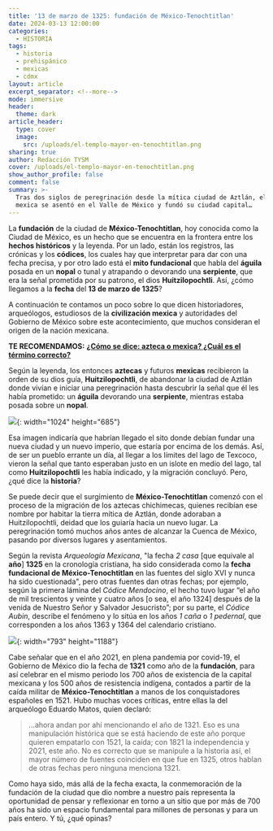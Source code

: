 ```yaml
---
title: '13 de marzo de 1325: fundación de México-Tenochtitlan'
date: 2024-03-13 12:00:00
categories:
  - HISTORIA
tags:
  - historia
  - prehispánico
  - mexicas
  - cdmx
layout: article
excerpt_separator: <!--more-->
mode: immersive
header:
  theme: dark
article_header:
  type: cover
  image:
    src: /uploads/el-templo-mayor-en-tenochtitlan.png
sharing: true
author: Redacción TYSM
cover: /uploads/el-templo-mayor-en-tenochtitlan.png
show_author_profile: false
comment: false
summary: >-
  Tras dos siglos de peregrinación desde la mítica ciudad de Aztlán, el pueblo
  mexica se asentó en el Valle de México y fundó su ciudad capital…
---
```

La **fundación** de la ciudad de **México-Tenochtitlan**, hoy conocida como la Ciudad de México, es un hecho que se encuentra en la frontera entre los **hechos históricos** y la leyenda. Por un lado, están los registros, las crónicas y los **códices**, los cuales hay que interpretar para dar con una fecha precisa, y por otro lado está el **mito fundacional** que habla del **águila** posada en un **nopal** o tunal y atrapando o devorando una **serpiente**, que era la señal prometida por su patrono, el dios **Huitzilopochtli**. Así, ¿cómo llegamos a la **fecha** del **13 de marzo de 1325**?

A continuación te contamos un poco sobre lo que dicen historiadores, arqueólogos, estudiosos de la **civilización mexica** y autoridades del Gobierno de México sobre este acontecimiento, que muchos consideran el origen de la nación mexicana.

**TE RECOMENDAMOS:** [**¿Cómo se dice: azteca o mexica? ¿Cuál es el término correcto?**]()

Según la leyenda, los entonces **aztecas** y futuros **mexicas** recibieron la orden de su dios guía, **Huitzilopochtli**, de abandonar la ciudad de Aztlán donde vivían e iniciar una peregrinación hasta descubrir la señal que él les había prometido: un **águila** devorando una **serpiente**, mientras estaba posada sobre un **nopal**.

![](https://upload.wikimedia.org/wikipedia/commons/thumb/d/d7/SculptureEagleNopalZocalo02.JPG/1024px-SculptureEagleNopalZocalo02.JPG){: width="1024" height="685"}

Esa imagen indicaría que habrían llegado el sito donde debían fundar una nueva ciudad y un nuevo imperio, que estaría por encima de los demás. Así, de ser un pueblo errante un día, al llegar a los límites del lago de Texcoco, vieron la señal que tanto esperaban justo en un islote en medio del lago, tal como **Huitzilopochtli** les había indicado, y la migración concluyó. Pero, ¿qué dice la **historia**?

Se puede decir que el surgimiento de **México-Tenochtitlan** comenzó con el proceso de la migración de los aztecas chichimecas, quienes recibían ese nombre por habitar la tierra mítica de Aztlán, donde adoraban a Huitzilopochtli, deidad que los guiaría hacia un nuevo lugar. La peregrinación tomó muchos años antes de alcanzar la Cuenca de México, pasando por diversos lugares y asentamientos.

Según la revista *Arqueología Mexicana*, "la fecha *2 casa* \[que equivale al **año**\] **1325** en la cronología cristiana, ha sido considerada como la **fecha fundacional de México-Tenochtitlan** en las fuentes del siglo XVI y nunca ha sido cuestionada", pero otras fuentes dan otras fechas; por ejemplo, según la primera lámina del&nbsp;*Códice Mendocino*, el hecho tuvo lugar “el año de mil trescientos y veinte y cuatro años \[o sea, el año 1324\] después de la venida de Nuestro Señor y Salvador Jesucristo”; por su parte, el&nbsp;*Códice Aubin*, describe el fenómeno y lo sitúa en los años&nbsp;*1 caña* o *1 pedernal*, que corresponden a los años 1363 y 1364 del calendario cristiano.

![](https://upload.wikimedia.org/wikipedia/commons/0/03/First_page_of_the_Codex_Mendoza%2C_ca._1541_restored.jpeg){: width="793" height="1188"}

Cabe señalar que en el año 2021, en plena pandemia por covid-19, el Gobierno de México dio la fecha de **1321** como año de la **fundación**, para así celebrar en el mismo periodo los 700 años de existencia de la capital mexicana y los 500 años de resistencia indígena, contados a partir de la caída militar de **México-Tenochtitlan** a manos de los conquistadores españoles en 1521. Hubo muchas voces críticas, entre ellas la del arqueólogo Eduardo Matos, quien declaró:

> …ahora andan por ahí mencionando el año de 1321. Eso es una manipulación histórica que se está haciendo de este año porque quieren empatarlo con 1521, la caída; con 1821 la independencia y 2021, este año. No es correcto que se manipule a la historia así, el mayor número de fuentes coinciden en que fue en 1325, otros hablan de otras fechas pero ninguna menciona 1321.

Como haya sido, más allá de la fecha exacta, la conmemoración de la fundación de la ciudad que dio nombre a nuestro país representa la oportunidad de pensar y reflexionar en torno a un sitio que por más de 700 años ha sido un espacio fundamental para millones de personas y para un país entero. Y tú, ¿qué opinas?
